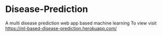 # Disease-Prediction
A multi disease prediction web app based machine learning
To view visit https://ml-based-disease-prediction.herokuapp.com/
